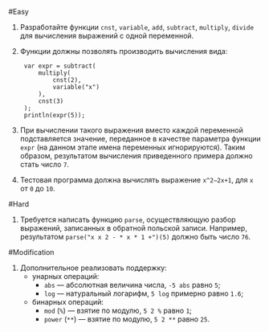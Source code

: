#Easy
1. Разработайте функции `cnst`, `variable`, `add`, `subtract`, `multiply`, `divide` для вычисления выражений с одной переменной.
2. Функции должны позволять производить вычисления вида:
        
        var expr = subtract(
            multiply(
                cnst(2),
                variable("x")
            ),
            cnst(3)
        );
        println(expr(5));
                        
3. При вычислении такого выражения вместо каждой переменной подставляется значение, переданное в качестве параметра функции `expr` (на данном этапе имена переменных игнорируются). Таким образом, результатом вычисления приведенного примера должно стать число `7`.
4. Тестовая программа должна вычислять выражение `x^2−2x+1`, для `x` от `0` до `10`.

#Hard
1. Требуется написать функцию `parse`, осуществляющую разбор выражений, записанных в обратной польской записи. Например, результатом
`parse("x x 2 - * x * 1 +")(5)` должно быть число `76`.

#Modification
1. Дополнительное реализовать поддержку:
	* унарных операций:
		* `abs` — абсолютная величина числа, `-5 abs` равно `5`;
		* `log` — натуральный логарифм, `5 log` примерно равно `1.6`;
	* бинарных операций:
		* `mod` (`%`) — взятие по модулю, `5 2 %` равно `1`;
		* `power` (`**`) — взятие по модулю, `5 2 **` равно `25`.